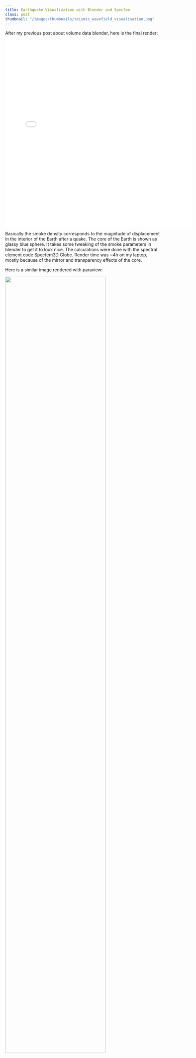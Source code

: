 ```yaml
---
title: Earthquake Visualization with Blender and Specfem
class: post
thumbnail: "/images/thumbnails/seismic_wavefield_visualisation.png"
---
```



After my previous post about volume data blender, here is the final render:


<iframe allowfullscreen="" frameborder="0" height="600" src="//www.youtube.com/embed/1FPUiD3PYhI" width="600"></iframe>

Basically the smoke density corresponds to the magnitude of displacement in the interior of the Earth after a quake. The core of the Earth is shown as glassy blue sphere. It takes some tweaking of the smoke parameters in blender to get it to look nice. The calculations were done with the spectral element code Specfem3D Globe. Render time was ~4h on my laptop, mostly because of the mirror and transparency effects of the core.

Here is a similar image rendered with paraview:

<img src="/images/posts/wavefield.png" style="width:80%"></img>

It is clear that the advanced lightning possibilities in blender can greatly enhance the 3D impression of the image.
